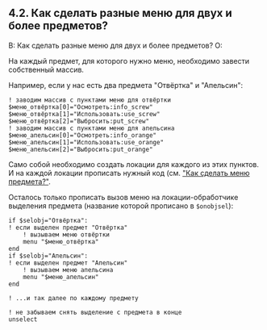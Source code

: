 ## 4.2. Как сделать разные меню для двух и более предметов?
<!-- [:faq_04_02] -->
В: Как сделать разные меню для двух и более предметов?
О:

На каждый предмет, для которого нужно меню, необходимо завести собственный массив.

Например, если у нас есть два предмета "Отвёртка" и "Апельсин":
```qsp
! заводим массив с пунктами меню для отвёртки
$меню_отвёртка[0]="Осмотреть:info_screw"
$меню_отвёртка[1]="Использовать:use_screw"
$меню_отвёртка[2]="Выбросить:put_screw"
! заводим массив с пунктами меню для апельсина
$меню_апельсин[0]="Осмотреть:info_orange"
$меню_апельсин[1]="Использовать:use_orange"
$меню_апельсин[2]="Выбросить:put_orange"
```
Само собой необходимо создать локации для каждого из этих пунктов. И на каждой локации прописать нужный код (см. ["Как сделать меню предмета?"](#faq_04_01).

Осталось только прописать вызов меню на локации-обработчике выделения предмета (название которой прописано в `$onobjsel`):
```qsp
if $selobj="Отвёртка":
! если выделен предмет "Отвёртка"
	! вызываем меню отвёртки
	menu "$меню_отвёртка"
end
if $selobj="Апельсин":
! если выделен предмет "Апельсин"
	! вызываем меню апельсина
	menu "$меню_апельсин"
end

! ...и так далее по каждому предмету

! не забываем снять выделение с предмета в конце
unselect
```

